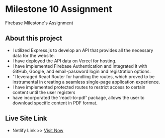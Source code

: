 # Milestone 10 Assignment

Firebase Milestone's Assignment

## About this project

- I utilized Express.js to develop an API that provides all the necessary data for the website.
- I have deployed the API data on Vercel for hosting.
- I have implemented Firebase Authentication and integrated it with GitHub, Google, and email-password login and registration options.
- "I leveraged React Router for handling the routes, which proved to be instrumental in creating a seamless single-page application experience.
- I have implemented protected routes to restrict access to certain content until the user registers
- have incorporated the 'react-to-pdf' package, allows the user to download specific content in PDF format.

## Live Site Link

- Netlify Link >> [Visit Now](https://reciperiot.netlify.app/)
